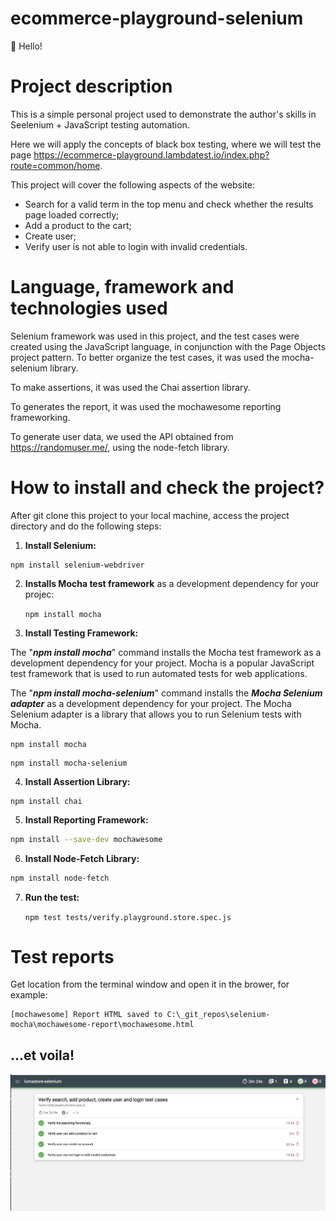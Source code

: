 # ecommerce-playground-selenium

👋 Hello!

# Project description
This is a simple personal project used to demonstrate the author's skills in Seelenium + JavaScript testing automation.

Here we will apply the concepts of black box testing, where we will test the page https://ecommerce-playground.lambdatest.io/index.php?route=common/home. 

This project will cover the following aspects of the website:
- Search for a valid term in the top menu and check whether the results page loaded correctly;
- Add a product to the cart;
- Create user;
- Verify user is not able to login with invalid credentials.

# Language, framework and technologies used
Selenium framework was used in this project, and the test cases were created using the JavaScript language, in conjunction with the Page Objects project pattern. To better organize the test cases, it was used the mocha-selenium library. 

To make assertions, it was used the Chai assertion library. 

To generates the report, it was used the mochawesome reporting frameworking.

To generate user data, we used the API obtained from https://randomuser.me/, using the node-fetch library. 



# How to install and check the project?

After git clone this project to your local machine, access the project directory and do the following steps: 

1. **Install Selenium:**
```shell
npm install selenium-webdriver
``` 
2.  **Installs Mocha test framework** as a development dependency for your projec:

    `npm install mocha`

3. **Install Testing Framework:**

The "***npm install mocha***" command installs the Mocha test framework as a development dependency for your project. Mocha is a popular JavaScript test framework that is used to run automated tests for web applications.

The "***npm install mocha-selenium***" command installs the ***Mocha Selenium adapter*** as a development dependency for your project. The Mocha Selenium adapter is a library that allows you to run Selenium tests with Mocha. 

```shell
npm install mocha
```
```
npm install mocha-selenium
```

4. **Install Assertion Library:**
```shell
npm install chai
```

5. **Install Reporting Framework:**
```bash
npm install --save-dev mochawesome
```

6. **Install Node-Fetch Library:**
```bash
npm install node-fetch
```

7. **Run the test:**

    `npm test tests/verify.playground.store.spec.js`


# Test reports
Get location from the terminal window and open it in the brower, for example: 
```shell
[mochawesome] Report HTML saved to C:\_git_repos\selenium-mocha\mochawesome-report\mochawesome.html
```
## ...et voila!
![Screenshot](img/mochawesome.png)
